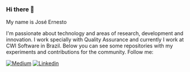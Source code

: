 ### Hi there 👋

<!--
**ernestosbarbosa/ernestosbarbosa** is a ✨ _special_ ✨ repository because its `README.md` (this file) appears on your GitHub profile.

Here are some ideas to get you started:

- 🔭 I’m currently working on ...
- 🌱 I’m currently learning ...
- 👯 I’m looking to collaborate on ...
- 🤔 I’m looking for help with ...
- 💬 Ask me about ...
- 📫 How to reach me: ...
- 😄 Pronouns: ...
- ⚡ Fun fact: ...
-->

My name is José Ernesto

I'm passionate about technology and areas of research, development and innovation.
I work specially with Quality Assurance and currently I work at CWI Software in Brazil.
Below you can see some repositories with my experiments and contributions for the community.
Follow me:

[![Medium](https://badgen.net/badge/Medium/%40ernestosbarbosa?icon=medium)](https://medium.com/@ernestosbarbosa)
[![Linkedin](https://badgen.net/badge/Linkedin/ernestosbarbosa?icon=linkedin)](https://www.linkedin.com/in/ernestosbarbosa/)
